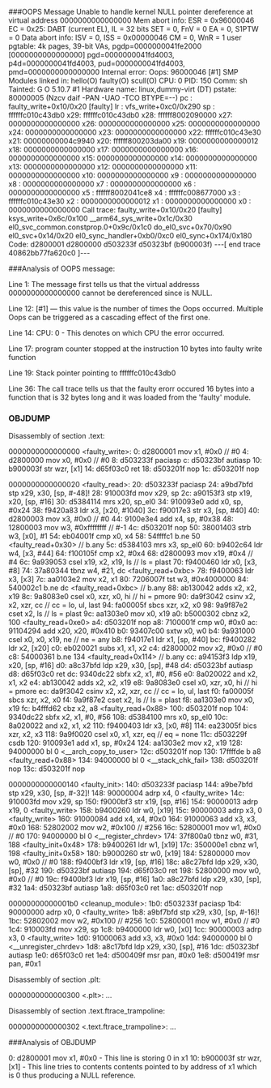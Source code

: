 ###OOPS Message
Unable to handle kernel NULL pointer dereference at virtual address 0000000000000000
Mem abort info:
  ESR = 0x96000046
  EC = 0x25: DABT (current EL), IL = 32 bits
  SET = 0, FnV = 0
  EA = 0, S1PTW = 0
Data abort info:
  ISV = 0, ISS = 0x00000046
  CM = 0, WnR = 1
user pgtable: 4k pages, 39-bit VAs, pgdp=0000000041fe2000
[0000000000000000] pgd=0000000041fd4003, p4d=0000000041fd4003, pud=0000000041fd4003, pmd=0000000000000000
Internal error: Oops: 96000046 [#1] SMP
Modules linked in: hello(O) faulty(O) scull(O)
CPU: 0 PID: 150 Comm: sh Tainted: G           O      5.10.7 #1
Hardware name: linux,dummy-virt (DT)
pstate: 80000005 (Nzcv daif -PAN -UAO -TCO BTYPE=--)
pc : faulty_write+0x10/0x20 [faulty]
lr : vfs_write+0xc0/0x290
sp : ffffffc010c43db0
x29: ffffffc010c43db0 x28: ffffff8002090000 
x27: 0000000000000000 x26: 0000000000000000 
x25: 0000000000000000 x24: 0000000000000000 
x23: 0000000000000000 x22: ffffffc010c43e30 
x21: 00000000004c9940 x20: ffffff800203da00 
x19: 0000000000000012 x18: 0000000000000000 
x17: 0000000000000000 x16: 0000000000000000 
x15: 0000000000000000 x14: 0000000000000000 
x13: 0000000000000000 x12: 0000000000000000 
x11: 0000000000000000 x10: 0000000000000000 
x9 : 0000000000000000 x8 : 0000000000000000 
x7 : 0000000000000000 x6 : 0000000000000000 
x5 : ffffff8002041ce8 x4 : ffffffc008677000 
x3 : ffffffc010c43e30 x2 : 0000000000000012 
x1 : 0000000000000000 x0 : 0000000000000000 
Call trace:
 faulty_write+0x10/0x20 [faulty]
 ksys_write+0x6c/0x100
 __arm64_sys_write+0x1c/0x30
 el0_svc_common.constprop.0+0x9c/0x1c0
 do_el0_svc+0x70/0x90
 el0_svc+0x14/0x20
 el0_sync_handler+0xb0/0xc0
 el0_sync+0x174/0x180
Code: d2800001 d2800000 d503233f d50323bf (b900003f) 
---[ end trace 40862bb77fa620c0 ]---



###Analysis of OOPS message:

Line 1: The message first tells us that the virtual addresss 0000000000000000 cannot be dereferenced since is NULL.

Line 12: [#1] — this value is the number of times the Oops occurred. Multiple Oops can be triggered as a cascading effect of the first one.

Line 14: CPU: 0 - This denotes on which CPU the error occurred.

Line 17: program counter stopped at the instruction 10 bytes into faulty write function

Line 19: Stack pointer pointing to ffffffc010c43db0

Line 36: The call trace  tells us that the faulty erorr occured 16 bytes into a function that is 32 bytes long and it was loaded from the 'faulty' module.

### OBJDUMP
Disassembly of section .text:

0000000000000000 <faulty_write>:
   0:	d2800001 	mov	x1, #0x0                   	// #0
   4:	d2800000 	mov	x0, #0x0                   	// #0
   8:	d503233f 	paciasp
   c:	d50323bf 	autiasp
  10:	b900003f 	str	wzr, [x1]
  14:	d65f03c0 	ret
  18:	d503201f 	nop
  1c:	d503201f 	nop

0000000000000020 <faulty_read>:
  20:	d503233f 	paciasp
  24:	a9bd7bfd 	stp	x29, x30, [sp, #-48]!
  28:	910003fd 	mov	x29, sp
  2c:	a90153f3 	stp	x19, x20, [sp, #16]
  30:	d5384114 	mrs	x20, sp_el0
  34:	910093e0 	add	x0, sp, #0x24
  38:	f9420a83 	ldr	x3, [x20, #1040]
  3c:	f90017e3 	str	x3, [sp, #40]
  40:	d2800003 	mov	x3, #0x0                   	// #0
  44:	9100e3e4 	add	x4, sp, #0x38
  48:	12800003 	mov	w3, #0xffffffff            	// #-1
  4c:	d503201f 	nop
  50:	38001403 	strb	w3, [x0], #1
  54:	eb04001f 	cmp	x0, x4
  58:	54ffffc1 	b.ne	50 <faulty_read+0x30>  // b.any
  5c:	d5384103 	mrs	x3, sp_el0
  60:	b9402c64 	ldr	w4, [x3, #44]
  64:	f100105f 	cmp	x2, #0x4
  68:	d2800093 	mov	x19, #0x4                   	// #4
  6c:	9a939053 	csel	x19, x2, x19, ls  // ls = plast
  70:	f9400460 	ldr	x0, [x3, #8]
  74:	37a80344 	tbnz	w4, #21, dc <faulty_read+0xbc>
  78:	f9400063 	ldr	x3, [x3]
  7c:	aa0103e2 	mov	x2, x1
  80:	7206007f 	tst	w3, #0x4000000
  84:	540002c1 	b.ne	dc <faulty_read+0xbc>  // b.any
  88:	ab130042 	adds	x2, x2, x19
  8c:	9a8083e0 	csel	x0, xzr, x0, hi  // hi = pmore
  90:	da9f3042 	csinv	x2, x2, xzr, cc  // cc = lo, ul, last
  94:	fa00005f 	sbcs	xzr, x2, x0
  98:	9a9f87e2 	cset	x2, ls  // ls = plast
  9c:	aa1303e0 	mov	x0, x19
  a0:	b5000302 	cbnz	x2, 100 <faulty_read+0xe0>
  a4:	d503201f 	nop
  a8:	7100001f 	cmp	w0, #0x0
  ac:	91104294 	add	x20, x20, #0x410
  b0:	93407c00 	sxtw	x0, w0
  b4:	9a931000 	csel	x0, x0, x19, ne  // ne = any
  b8:	f94017e1 	ldr	x1, [sp, #40]
  bc:	f9400282 	ldr	x2, [x20]
  c0:	eb020021 	subs	x1, x1, x2
  c4:	d2800002 	mov	x2, #0x0                   	// #0
  c8:	54000361 	b.ne	134 <faulty_read+0x114>  // b.any
  cc:	a94153f3 	ldp	x19, x20, [sp, #16]
  d0:	a8c37bfd 	ldp	x29, x30, [sp], #48
  d4:	d50323bf 	autiasp
  d8:	d65f03c0 	ret
  dc:	9340dc22 	sbfx	x2, x1, #0, #56
  e0:	8a020022 	and	x2, x1, x2
  e4:	ab130042 	adds	x2, x2, x19
  e8:	9a8083e0 	csel	x0, xzr, x0, hi  // hi = pmore
  ec:	da9f3042 	csinv	x2, x2, xzr, cc  // cc = lo, ul, last
  f0:	fa00005f 	sbcs	xzr, x2, x0
  f4:	9a9f87e2 	cset	x2, ls  // ls = plast
  f8:	aa1303e0 	mov	x0, x19
  fc:	b4fffd62 	cbz	x2, a8 <faulty_read+0x88>
 100:	d503201f 	nop
 104:	9340dc22 	sbfx	x2, x1, #0, #56
 108:	d5384100 	mrs	x0, sp_el0
 10c:	8a020022 	and	x2, x1, x2
 110:	f9400403 	ldr	x3, [x0, #8]
 114:	ea23005f 	bics	xzr, x2, x3
 118:	9a9f0020 	csel	x0, x1, xzr, eq  // eq = none
 11c:	d503229f 	csdb
 120:	910093e1 	add	x1, sp, #0x24
 124:	aa1303e2 	mov	x2, x19
 128:	94000000 	bl	0 <__arch_copy_to_user>
 12c:	d503201f 	nop
 130:	17ffffde 	b	a8 <faulty_read+0x88>
 134:	94000000 	bl	0 <__stack_chk_fail>
 138:	d503201f 	nop
 13c:	d503201f 	nop

0000000000000140 <faulty_init>:
 140:	d503233f 	paciasp
 144:	a9be7bfd 	stp	x29, x30, [sp, #-32]!
 148:	90000004 	adrp	x4, 0 <faulty_write>
 14c:	910003fd 	mov	x29, sp
 150:	f9000bf3 	str	x19, [sp, #16]
 154:	90000013 	adrp	x19, 0 <faulty_write>
 158:	b9400260 	ldr	w0, [x19]
 15c:	90000003 	adrp	x3, 0 <faulty_write>
 160:	91000084 	add	x4, x4, #0x0
 164:	91000063 	add	x3, x3, #0x0
 168:	52802002 	mov	w2, #0x100                 	// #256
 16c:	52800001 	mov	w1, #0x0                   	// #0
 170:	94000000 	bl	0 <__register_chrdev>
 174:	37f800a0 	tbnz	w0, #31, 188 <faulty_init+0x48>
 178:	b9400261 	ldr	w1, [x19]
 17c:	350000e1 	cbnz	w1, 198 <faulty_init+0x58>
 180:	b9000260 	str	w0, [x19]
 184:	52800000 	mov	w0, #0x0                   	// #0
 188:	f9400bf3 	ldr	x19, [sp, #16]
 18c:	a8c27bfd 	ldp	x29, x30, [sp], #32
 190:	d50323bf 	autiasp
 194:	d65f03c0 	ret
 198:	52800000 	mov	w0, #0x0                   	// #0
 19c:	f9400bf3 	ldr	x19, [sp, #16]
 1a0:	a8c27bfd 	ldp	x29, x30, [sp], #32
 1a4:	d50323bf 	autiasp
 1a8:	d65f03c0 	ret
 1ac:	d503201f 	nop

00000000000001b0 <cleanup_module>:
 1b0:	d503233f 	paciasp
 1b4:	90000000 	adrp	x0, 0 <faulty_write>
 1b8:	a9bf7bfd 	stp	x29, x30, [sp, #-16]!
 1bc:	52802002 	mov	w2, #0x100                 	// #256
 1c0:	52800001 	mov	w1, #0x0                   	// #0
 1c4:	910003fd 	mov	x29, sp
 1c8:	b9400000 	ldr	w0, [x0]
 1cc:	90000003 	adrp	x3, 0 <faulty_write>
 1d0:	91000063 	add	x3, x3, #0x0
 1d4:	94000000 	bl	0 <__unregister_chrdev>
 1d8:	a8c17bfd 	ldp	x29, x30, [sp], #16
 1dc:	d50323bf 	autiasp
 1e0:	d65f03c0 	ret
 1e4:	d500409f 	msr	pan, #0x0
 1e8:	d500419f 	msr	pan, #0x1

Disassembly of section .plt:

0000000000000300 <.plt>:
	...

Disassembly of section .text.ftrace_trampoline:

0000000000000302 <.text.ftrace_trampoline>:
	...

###Analysis of OBJDUMP

0:   d2800001        mov     x1, #0x0 - This line is storing 0 in x1
10:   b900003f        str     wzr, [x1] - This line tries to contents contents pointed to by address of x1 which is 0 thus producing a NULL reference.
